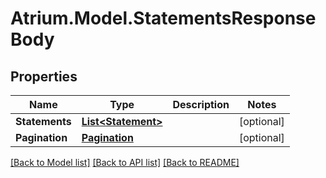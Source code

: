# Atrium.Model.StatementsResponseBody
## Properties

Name | Type | Description | Notes
------------ | ------------- | ------------- | -------------
**Statements** | [**List&lt;Statement&gt;**](Statement.md) |  | [optional] 
**Pagination** | [**Pagination**](Pagination.md) |  | [optional] 

[[Back to Model list]](../README.md#documentation-for-models) [[Back to API list]](../README.md#documentation-for-api-endpoints) [[Back to README]](../README.md)


